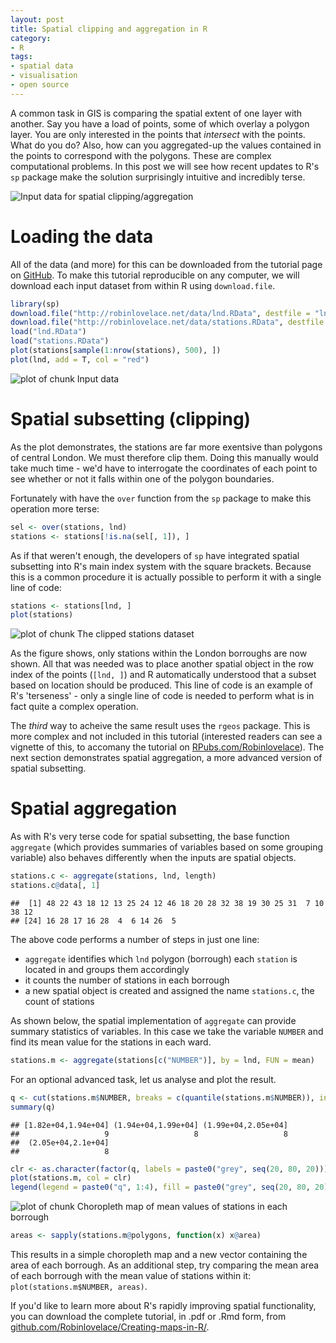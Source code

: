 ```yaml
---
layout: post
title: Spatial clipping and aggregation in R
category:
- R
tags:
- spatial data
- visualisation
- open source
---
```


A common task in GIS is comparing the spatial extent of one layer with another. 
Say you have a load of points, some of which overlay a polygon layer. You are only interested 
in the points that *intersect* with the points. What do you do? Also, how can you aggregated-up
the values contained in the points to correspond with the polygons. 
These are complex computational problems. In this post 
we will see how recent updates to R's `sp` package make
the solution surprisingly intuitive and incredibly terse.

![Input data for spatial clipping/aggregation](http://robinlovelace.net/figure/Sampling_and_plotting_stations.png)

<!--more-->

# Loading the data

All of the data (and more) for this can be downloaded from the 
tutorial page on [GitHub](https://github.com/Robinlovelace/Creating-maps-in-R).
To make this tutorial reproducible on any computer, we will download each input dataset 
from within R using `download.file`.





```r
library(sp)
download.file("http://robinlovelace.net/data/lnd.RData", destfile = "lnd.RData")
download.file("http://robinlovelace.net/data/stations.RData", destfile = "stations.RData")
load("lnd.RData")
load("stations.RData")
plot(stations[sample(1:nrow(stations), 500), ])
plot(lnd, add = T, col = "red")
```

![plot of chunk Input data](http://robinlovelace.net/figure/Input_data.png) 


# Spatial subsetting (clipping)

As the plot demonstrates, the stations are far more exentsive than polygons of 
central London. We must therefore clip them. Doing this manually would take 
much time - we'd have to interrogate the coordinates of each point to see 
whether or not it falls within one of the polygon boundaries. 

Fortunately with have the `over` function from the `sp` package to make this 
operation more terse:


```r
sel <- over(stations, lnd)
stations <- stations[!is.na(sel[, 1]), ]
```


As if that weren't enough, the developers of `sp` have integrated 
spatial subsetting into R's main index system with the square brackets.
Because this is a common procedure it is actually possible 
to perform it with a single line of code: 


```r
stations <- stations[lnd, ]
plot(stations)
```

![plot of chunk The clipped stations dataset](http://robinlovelace.net/figure/The_clipped_stations_dataset.png) 


As the figure shows, only stations within the London borroughs are now shown.
All that was needed was to place another spatial object in the row 
index of the points (`[lnd, ]`) and R automatically understood that a
subset based on location should be produced. This line of code is an example 
of R's 'terseness' - only a single line of code is needed to perform what 
is in fact quite a complex operation.

The *third* way to acheive the 
same result uses the `rgeos` package. 
This is more complex and not included in this tutorial
(interested readers can see a vignette of this, to accomany the tutorial 
on [RPubs.com/Robinlovelace](http://rpubs.com/RobinLovelace/11796)). 
The next section demonstrates
spatial aggregation, a more advanced version of spatial subsetting.

# Spatial aggregation

As with R's very terse code for spatial subsetting, the base function 
`aggregate` (which provides summaries of variables based on some grouping variable)
also behaves differently when the inputs are spatial objects. 


```r
stations.c <- aggregate(stations, lnd, length)
stations.c@data[, 1]
```

```
##  [1] 48 22 43 18 12 13 25 24 12 46 18 20 28 32 38 19 30 25 31  7 10 38 12
## [24] 16 28 17 16 28  4  6 14 26  5
```


The above code performs a number of steps in just one line:

- `aggregate` identifies which `lnd` polygon (borrough) each `station` is located in and groups them accordingly
- it counts the number of stations in each borrough
- a new spatial object is created and assigned the name `stations.c`, the count of stations

As shown below, the spatial implementation of `aggregate` can provide summary statistics of variables.
In this case we take the variable `NUMBER` and find its mean value for the stations in each ward.


```r
stations.m <- aggregate(stations[c("NUMBER")], by = lnd, FUN = mean)
```


For an optional advanced task, let us analyse and plot the result.


```r
q <- cut(stations.m$NUMBER, breaks = c(quantile(stations.m$NUMBER)), include.lowest = T)
summary(q)
```

```
## [1.82e+04,1.94e+04] (1.94e+04,1.99e+04] (1.99e+04,2.05e+04] 
##                   9                   8                   8 
##  (2.05e+04,2.1e+04] 
##                   8
```

```r
clr <- as.character(factor(q, labels = paste0("grey", seq(20, 80, 20))))
plot(stations.m, col = clr)
legend(legend = paste0("q", 1:4), fill = paste0("grey", seq(20, 80, 20)), "topright")
```

![plot of chunk Choropleth map of mean values of stations in each borrough](http://robinlovelace.net/figure/Choropleth_map_of_mean_values_of_stations_in_each_borrough.png) 

```r
areas <- sapply(stations.m@polygons, function(x) x@area)
```


This results in a simple choropleth map and a new vector containing the area of each
borrough. As an additional step, try comparing the mean area of each borrough with the 
mean value of stations within it: `plot(stations.m$NUMBER, areas)`.

If you'd like to learn more about R's rapidly improving spatial functionality, 
you can download the complete tutorial, in .pdf or .Rmd form, from 
[github.com/Robinlovelace/Creating-maps-in-R/](https://github.com/Robinlovelace/Creating-maps-in-R/).



